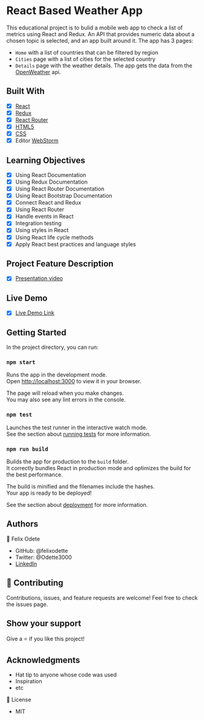 # React Based Weather App
This educational project is to bulid a mobile web app to check a list of metrics using React and Redux.
An API that provides numeric data about a chosen topic is selected, and an app built around it. The app has 3 pages:
- `Home` with a list of countries that can be filtered by region
- `Cities` page with a list of cities for the selected country
- `Details` page with the weather details. 
The app gets the data from the [OpenWeather](https://openweathermap.org/api) api.

## Built With
- [x] [React](https://reactjs.org/)
- [x] [Redux](https://redux.js.org/)
- [x] [React Router](https://reacttraining.com/react-router/web)
- [x] [HTML5](https://html5.com/)
- [x] [CSS]()
- [X] Editor [WebStorm](https://idea.intellij.net/)

## Learning Objectives
- [x] Using React Documentation
- [x] Using Redux Documentation
- [x] Using React Router Documentation
- [x] Using React Bootstrap Documentation
- [x] Connect React and Redux
- [x] Using React Router
- [x] Handle events in React
- [x] Integration testing
- [x] Using styles in React
- [x] Using React life cycle methods
- [x] Apply React best practices and language styles

## Project Feature Description
- [x] [Presentation video]()

## Live Demo
- [x] [Live Demo Link](https://62c96a95ac1c7d5e4b874e3a--luminous-kulfi-ddf7f5.netlify.app)


## Getting Started

In the project directory, you can run:

### `npm start`

Runs the app in the development mode.\
Open [http://localhost:3000](http://localhost:3000) to view it in your browser.

The page will reload when you make changes.\
You may also see any lint errors in the console.

### `npm test`

Launches the test runner in the interactive watch mode.\
See the section about [running tests](https://facebook.github.io/create-react-app/docs/running-tests) for more information.

### `npm run build`

Builds the app for production to the `build` folder.\
It correctly bundles React in production mode and optimizes the build for the best performance.

The build is minified and the filenames include the hashes.\
Your app is ready to be deployed!

See the section about [deployment](https://facebook.github.io/create-react-app/docs/deployment) for more information.

## Authors
👤 Felix Odete
* GitHub: @felixodette
* Twitter: @Odette3000
* [LinkedIn](https://www.linkedin.com/in/felixodete)


## 🤝 Contributing
Contributions, issues, and feature requests are welcome!
Feel free to check the issues page.

## Show your support
Give a ⭐️ if you like this project!

## Acknowledgments
* Hat tip to anyone whose code was used
* Inspiration
* etc

📝 License
* MIT



